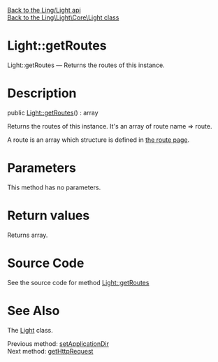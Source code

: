 [Back to the Ling/Light api](https://github.com/lingtalfi/Light/blob/master/doc/api/Ling/Light.md)<br>
[Back to the Ling\Light\Core\Light class](https://github.com/lingtalfi/Light/blob/master/doc/api/Ling/Light/Core/Light.md)


Light::getRoutes
================



Light::getRoutes — Returns the routes of this instance.




Description
================


public [Light::getRoutes](https://github.com/lingtalfi/Light/blob/master/doc/api/Ling/Light/Core/Light/getRoutes.md)() : array




Returns the routes of this instance.
It's an array of route name => route.

A route is an array which structure is defined in [the route page](https://github.com/lingtalfi/Light/blob/master/doc/pages/route.md).




Parameters
================

This method has no parameters.


Return values
================

Returns array.








Source Code
===========
See the source code for method [Light::getRoutes](https://github.com/lingtalfi/Light/blob/master/Core/Light.php#L230-L233)


See Also
================

The [Light](https://github.com/lingtalfi/Light/blob/master/doc/api/Ling/Light/Core/Light.md) class.

Previous method: [setApplicationDir](https://github.com/lingtalfi/Light/blob/master/doc/api/Ling/Light/Core/Light/setApplicationDir.md)<br>Next method: [getHttpRequest](https://github.com/lingtalfi/Light/blob/master/doc/api/Ling/Light/Core/Light/getHttpRequest.md)<br>

